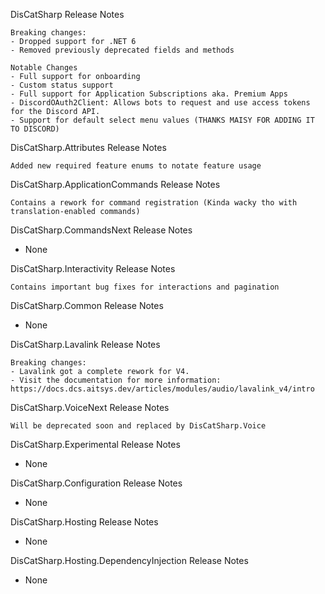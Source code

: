 DisCatSharp Release Notes

    Breaking changes:
    - Dropped support for .NET 6
    - Removed previously deprecated fields and methods

	Notable Changes
    - Full support for onboarding
    - Custom status support
    - Full support for Application Subscriptions aka. Premium Apps
    - DiscordOAuth2Client: Allows bots to request and use access tokens for the Discord API.
    - Support for default select menu values (THANKS MAISY FOR ADDING IT TO DISCORD)

DisCatSharp.Attributes Release Notes

	Added new required feature enums to notate feature usage

DisCatSharp.ApplicationCommands Release Notes

    Contains a rework for command registration (Kinda wacky tho with translation-enabled commands)

DisCatSharp.CommandsNext Release Notes

- None

DisCatSharp.Interactivity Release Notes

    Contains important bug fixes for interactions and pagination

DisCatSharp.Common Release Notes

- None

DisCatSharp.Lavalink Release Notes

    Breaking changes:
    - Lavalink got a complete rework for V4.
    - Visit the documentation for more information: https://docs.dcs.aitsys.dev/articles/modules/audio/lavalink_v4/intro

DisCatSharp.VoiceNext Release Notes

	Will be deprecated soon and replaced by DisCatSharp.Voice

DisCatSharp.Experimental Release Notes

- None

DisCatSharp.Configuration Release Notes

- None

DisCatSharp.Hosting Release Notes

- None

DisCatSharp.Hosting.DependencyInjection Release Notes

- None
